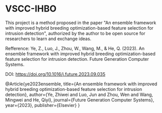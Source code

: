 # VSCC-IHBO
This project is a method proposed in the paper "An ensemble framework with improved hybrid breeding optimization-based feature selection for intrusion detection", authorized by the author to be open source for researchers to learn and exchange ideas.

Refference: Ye, Z., Luo, J., Zhou, W., Wang, M., & He, Q. (2023). An ensemble framework with improved hybrid breeding optimization-based feature selection for intrusion detection. Future Generation Computer Systems.

DOI: https://doi.org/10.1016/j.future.2023.09.035

@Article{ye2023ensemble,
title={An ensemble framework with improved hybrid breeding optimization-based feature selection for intrusion detection},
author={Ye, Zhiwei and Luo, Jun and Zhou, Wen and Wang, Mingwei and He, Qiyi},
journal={Future Generation Computer Systems},
year={2023},
publisher={Elsevier}
}
